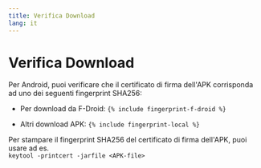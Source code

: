 ```yaml
---
title: Verifica Download
lang: it
---
```


# Verifica Download

Per Android, puoi verificare che il certificato di firma dell'APK corrisponda ad uno dei seguenti fingerprint SHA256:

* Per download da F-Droid: 
`{% include fingerprint-f-droid %}`

* Altri download APK: 
`{% include fingerprint-local %}`

Per stampare il fingerprint SHA256 del certificato di firma dell'APK, puoi usare ad es. <br>`keytool -printcert -jarfile <APK-file>`

